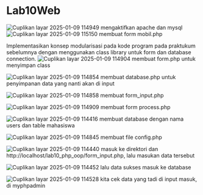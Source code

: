 # Lab10Web
![Cuplikan layar 2025-01-09 114949](https://github.com/user-attachments/assets/9703ff10-6c2c-4ea5-980e-9d3517a18ea4)
mengaktifkan apache dan mysql
![Cuplikan layar 2025-01-09 115150](https://github.com/user-attachments/assets/70791a38-9ee5-4384-9ae8-ea39f0bb73db)
membuat form mobil.php


Implementasikan konsep modularisasi pada kode program pada praktukum sebelumnya dengan menggunakan class library untuk form dan database connection.
![Cuplikan layar 2025-01-09 114904](https://github.com/user-attachments/assets/496468ff-9741-4797-b7d3-6e00fb07ca5c)
membuat form.php untuk menyimpan class

![Cuplikan layar 2025-01-09 114854](https://github.com/user-attachments/assets/16f45294-cdf9-4ad0-ac54-099076c85f86)
membuat database.php untuk penyimpanan data yang nanti akan di input

![Cuplikan layar 2025-01-09 114858](https://github.com/user-attachments/assets/627e21aa-60f7-4841-8991-a2c4799dc660)
membuat form_input.php

![Cuplikan layar 2025-01-09 114909](https://github.com/user-attachments/assets/69098dd9-56d0-4f9f-bc37-a1dda84b390f)
membuat form process.php

![Cuplikan layar 2025-01-09 114416](https://github.com/user-attachments/assets/ee3abdfd-f147-4a0f-8005-1ec1475b07e0)
membuat database dengan nama users dan table mahasiswa

![Cuplikan layar 2025-01-09 114845](https://github.com/user-attachments/assets/6c8a5c2f-62a6-47c4-b382-62e8e0855140)
membuat file config.php

![Cuplikan layar 2025-01-09 114440](https://github.com/user-attachments/assets/6b3c3e61-283c-47cd-8581-23108aa9280d)
masuk ke direktori dan http://localhost/lab10_php_oop/form_input.php, lalu masukan data tersebut

![Cuplikan layar 2025-01-09 114452](https://github.com/user-attachments/assets/97bbf8f7-3a0f-422d-a6f3-496fa90fd999)
lalu data sukses masuk ke database

![Cuplikan layar 2025-01-09 114528](https://github.com/user-attachments/assets/c49c4c36-4aa4-423a-9ad8-0992f8be0410)
kita cek data yang tadi di input masuk, di myphpadmin




